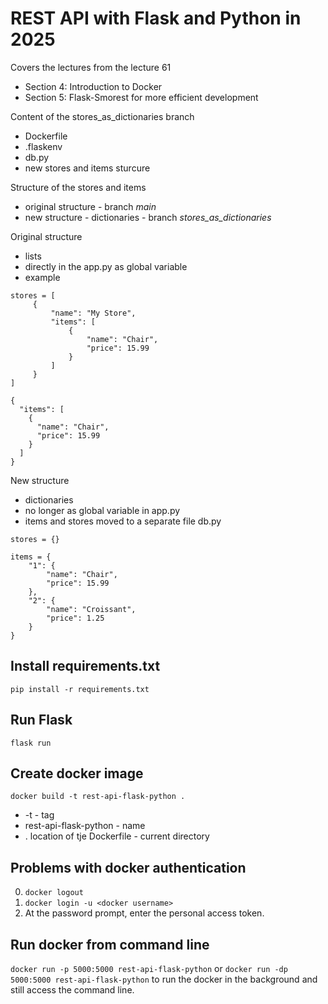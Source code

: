 # REST API with Flask and Python in 2025
Covers the lectures from the lecture 61
- Section 4: Introduction to Docker
- Section 5: Flask-Smorest for more efficient development

Content of the stores_as_dictionaries branch 
- Dockerfile
- .flaskenv
- db.py
- new stores and items sturcure

Structure of the stores and items
- original structure - branch *main*
- new structure - dictionaries - branch *stores_as_dictionaries*

Original structure
- lists 
- directly in the app.py as global variable
- example 

``` 
stores = [
     {
         "name": "My Store",
         "items": [
             {
                 "name": "Chair",
                 "price": 15.99
             }
         ]
     }
]
```

```
{
  "items": [
    {
      "name": "Chair",
      "price": 15.99
    }
  ]
}
```

New structure
- dictionaries
- no longer as global variable in app.py
- items and stores moved to a separate file db.py

``` 
stores = {}
```

``` 
items = {
    "1": {
        "name": "Chair",
        "price": 15.99
    },
    "2": {
        "name": "Croissant",
        "price": 1.25
    }
}
```

## Install requirements.txt
 `pip install -r requirements.txt`
 
## Run Flask
`flask run`

## Create docker image
 `docker build -t rest-api-flask-python .`
 - -t - tag
 - rest-api-flask-python - name
 - . location of tje Dockerfile - current directory

## Problems with docker authentication
0. `docker logout`
1. `docker login -u <docker username>`
2. At the password prompt, enter the personal access token.

## Run docker from command line
 `docker run -p 5000:5000 rest-api-flask-python`
or 
`docker run -dp 5000:5000 rest-api-flask-python`
to run the docker in the background and still access the command line. 

